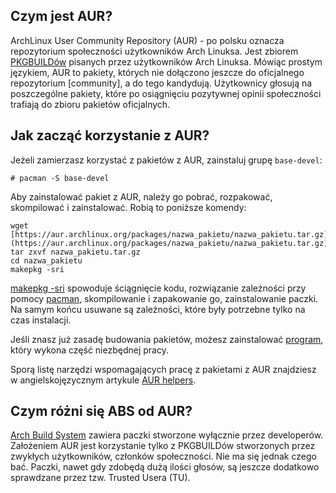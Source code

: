 ## Czym jest AUR?

ArchLinux User Community Repository (AUR) - po polsku oznacza repozytorium społeczności użytkowników Arch Linuksa. Jest zbiorem [PKGBUILDów](/index.php/PKGBUILD_(Polski) "PKGBUILD (Polski)") pisanych przez użytkowników Arch Linuksa. Mówiąc prostym językiem, AUR to pakiety, których nie dołączono jeszcze do oficjalnego repozytorium [community], a do tego kandydują. Użytkownicy głosują na poszczególne pakiety, które po osiągnięciu pozytywnej opinii społeczności trafiają do zbioru pakietów oficjalnych.

## Jak zacząć korzystanie z AUR?

Jeżeli zamierzasz korzystać z pakietów z AUR, zainstaluj grupę `base-devel`:

```
# pacman -S base-devel

```

Aby zainstalować pakiet z AUR, należy go pobrać, rozpakować, skompilować i zainstalować. Robią to poniższe komendy:

```
wget [https://aur.archlinux.org/packages/nazwa_pakietu/nazwa_pakietu.tar.gz](https://aur.archlinux.org/packages/nazwa_pakietu/nazwa_pakietu.tar.gz)
tar zxvf nazwa_pakietu.tar.gz
cd nazwa_pakietu
makepkg -sri

```

[makepkg -sri](/index.php?title=Makepkg_(Polski)&action=edit&redlink=1 "Makepkg (Polski) (page does not exist)") spowoduje ściągnięcie kodu, rozwiązanie zależności przy pomocy [pacman](/index.php/Pacman_(Polski) "Pacman (Polski)"), skompilowanie i zapakowanie go, zainstalowanie paczki. Na samym końcu usuwane są zależności, które były potrzebne tylko na czas instalacji.

Jeśli znasz już zasadę budowania pakietów, możesz zainstalować [program](/index.php/Pacman_(Polski)#Nak.C5.82adki_na_Pacmana "Pacman (Polski)"), który wykona część niezbędnej pracy.

Sporą listę narzędzi wspomagających pracę z pakietami z AUR znajdziesz w angielskojęzycznym artykule [AUR helpers](/index.php/AUR_helpers "AUR helpers").

## Czym różni się ABS od AUR?

[Arch Build System](/index.php/Arch_Build_System_(Polski) "Arch Build System (Polski)") zawiera paczki stworzone wyłącznie przez developerów. Założeniem AUR jest korzystanie tylko z PKGBUILDów stworzonych przez zwykłych użytkowników, członków społeczności. Nie ma się jednak czego bać. Paczki, nawet gdy zdobędą dużą ilości głosów, są jeszcze dodatkowo sprawdzane przez tzw. Trusted Usera (TU).